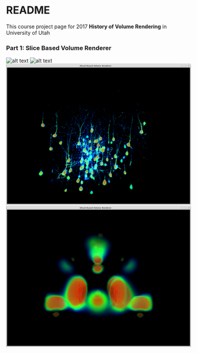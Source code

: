 # README #

This course project page for 2017 **History of Volume Rendering** in University of Utah

### Part 1: Slice Based Volume Renderer ###

![alt text](https://bytebucket.org/WilsonOverCloud/2017-volumerendering/raw/2a120d5ec3de81169e63ff7282e3732ab0693ad3/projects/slice/assets/bonsai.png?token=285c967909d6ad82943990984409b27e7440fc62 "Bonsai")
![alt text](https://bytebucket.org/WilsonOverCloud/2017-volumerendering/raw/0b0ac6f817bfc4bc33262ab7374906415a120d0a/projects/slice/assets/magnetic_reconnection.png?token=079ddbeab4e92a6df01d36a967646831f9ce4ba8 "Magnetic Reconnection")
![alt text](projects/slice/assets/marmoset_neurons.png "Marmoset Neurons")
![alt text](projects/slice/assets/neghip.png "Neghip")
